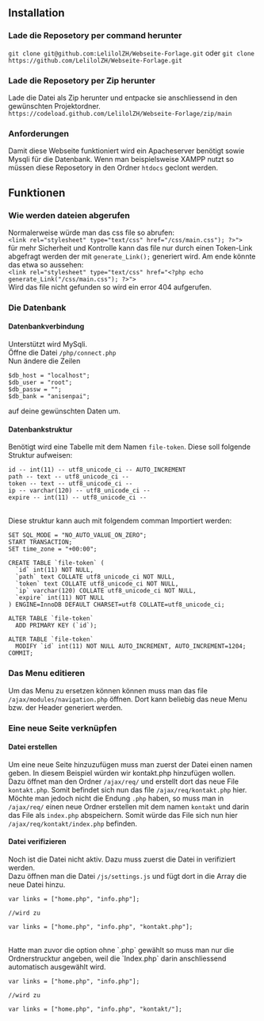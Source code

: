 ## Installation

### Lade die Reposetory per command herunter

`git clone git@github.com:LelilolZH/Webseite-Forlage.git`
oder
`git clone https://github.com/LelilolZH/Webseite-Forlage.git`

### Lade die Reposetory per Zip herunter

Lade die Datei als Zip herunter und entpacke sie anschliessend in den gewünschten Projektordner.
`https://codeload.github.com/LelilolZH/Webseite-Forlage/zip/main`

### Anforderungen

Damit diese Webseite funktioniert wird ein Apacheserver benötigt sowie Mysqli für die Datenbank.
Wenn man beispielsweise XAMPP nutzt so müssen diese Reposetory in den Ordner `htdocs` geclont werden.

## Funktionen

### Wie werden dateien abgerufen

Normalerweise würde man das css file so abrufen:
<br>
`<link rel="stylesheet" type="text/css" href="/css/main.css"); ?>">`
<br>
für mehr Sicherheit und Kontrolle kann das file nur durch einen Token-Link abgefragt werden der mit
`generate_Link();` generiert wird. Am ende könnte das etwa so aussehen:
<br>
`<link rel="stylesheet" type="text/css" href="<?php echo generate_Link("/css/main.css"); ?>">`
<br>
Wird das file nicht gefunden so wird ein error 404 aufgerufen.

### Die Datenbank

#### Datenbankverbindung

Unterstützt wird MySqli.<br>
Öffne die Datei `/php/connect.php`
<br>
Nun ändere die Zeilen

```
$db_host = "localhost";
$db_user = "root";
$db_passw = "";
$db_bank = "anisenpai";
```

auf deine gewünschten Daten um.

#### Datenbankstruktur

Benötigt wird eine Tabelle mit dem Namen `file-token`.
Diese soll folgende Struktur aufweisen:
<br>

```
id -- int(11) -- utf8_unicode_ci -- AUTO_INCREMENT
path -- text -- utf8_unicode_ci --
token -- text -- utf8_unicode_ci --
ip -- varchar(120) -- utf8_unicode_ci --
expire -- int(11) -- utf8_unicode_ci --
```

<br>
Diese struktur kann auch mit folgendem comman Importiert werden:

```
SET SQL_MODE = "NO_AUTO_VALUE_ON_ZERO";
START TRANSACTION;
SET time_zone = "+00:00";

CREATE TABLE `file-token` (
  `id` int(11) NOT NULL,
  `path` text COLLATE utf8_unicode_ci NOT NULL,
  `token` text COLLATE utf8_unicode_ci NOT NULL,
  `ip` varchar(120) COLLATE utf8_unicode_ci NOT NULL,
  `expire` int(11) NOT NULL
) ENGINE=InnoDB DEFAULT CHARSET=utf8 COLLATE=utf8_unicode_ci;

ALTER TABLE `file-token`
  ADD PRIMARY KEY (`id`);

ALTER TABLE `file-token`
  MODIFY `id` int(11) NOT NULL AUTO_INCREMENT, AUTO_INCREMENT=1204;
COMMIT;
```

### Das Menu editieren

Um das Menu zu ersetzen können können muss man das file `/ajax/modules/navigation.php` öffnen.
Dort kann beliebig das neue Menu bzw. der Header generiert werden.

### Eine neue Seite verknüpfen

#### Datei erstellen

Um eine neue Seite hinzuzufügen muss man zuerst der Datei einen namen geben.
In diesem Beispiel würden wir kontakt.php hinzufügen wollen.
<br>
Dazu öffnet man den Ordner `/ajax/req/` und erstellt dort das neue File `kontakt.php`. Somit befindet sich nun das file `/ajax/req/kontakt.php` hier.
<br>
Möchte man jedoch nicht die Endung `.php` haben, so muss man in `/ajax/req/` einen neue Ordner erstellen mit dem namen `kontakt` und darin das File als `index.php` abspeichern. Somit würde das File sich nun hier `/ajax/req/kontakt/index.php` befinden.

#### Datei verifizieren

Noch ist die Datei nicht aktiv. Dazu muss zuerst die Datei in verifiziert werden.
<br>
Dazu öffnen man die Datei `/js/settings.js` und fügt dort in die Array die neue Datei hinzu.
<br>

```
var links = ["home.php", "info.php"];

//wird zu

var links = ["home.php", "info.php", "kontakt.php"];
```

<br>
Hatte man zuvor die option ohne `.php` gewählt so muss man nur die Ordnerstrucktur angeben, weil die `Index.php` darin anschliessend automatisch ausgewählt wird.

```
var links = ["home.php", "info.php"];

//wird zu

var links = ["home.php", "info.php", "kontakt/"];
```

